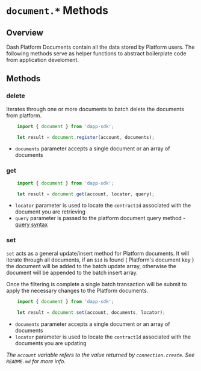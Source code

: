 # `document.*` Methods

## Overview

Dash Platform Documents contain all the data stored by Platform users. The following methods serve as helper functions to abstract boilerplate code from application develoment.

## Methods

### delete

Iterates through one or more documents to batch delete the documents from platform.

```js
    import { document } from 'dapp-sdk';

    let result = document.register(account, documents);
```

- `documents` parameter accepts a single document or an array of documents

### get
```js
    import { document } from 'dapp-sdk';

    let result = document.get(account, locator, query);
```

- `locator` parameter is used to locate the `contractId` associated with the document you are retrieving
- `query` parameter is passed to the platform document query method - [query syntax](https://dashplatform.readme.io/docs/reference-query-syntax)

### set

`set` acts as a general update/insert method for Platform documents. It will iterate through all documents, if an `$id` is found ( Platform's document key ) the document will be added to the batch update array, otherwise the document will be appended to the batch insert array.

Once the filtering is complete a single batch transaction will be submit to apply the necessary changes to the Platform documents.

```js
    import { document } from 'dapp-sdk';

    let result = document.set(account, documents, locator);
```

- `documents` parameter accepts a single document or an array of documents
- `locator` parameter is used to locate the `contractId` associated with the documents you are updating

*The `account` variable refers to the value returned by `connection.create`. See `README.md` for more info.*